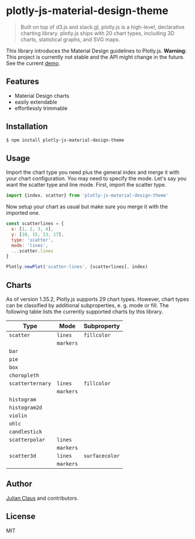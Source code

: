 # plotly-js-material-design-theme

> Built on top of d3.js and stack.gl, plotly.js is a high-level, declarative charting library. plotly.js ships with 20 
chart types, including 3D charts, statistical graphs, and SVG maps. 

This library introduces the Material Design guidelines to Plotly.js. **Warning**: This project is currently not stable 
and the API might change in the future. See the current 
[demo](https://ndabap.github.io/plotly-js-material-design-theme/).

## Features

- Material Design charts
- easily extendable
- effortlessly trimmable

## Installation

```bash
$ npm install plotly-js-material-design-theme 
```

## Usage

Import the chart type you need plus the general index and merge it with your chart configuration. You may need to 
specify the mode. Let's say you want the scatter type and line mode. First, import the scatter type.

```js
import {index, scatter} from 'plotly-js-material-design-theme'
```

Now setup your chart as usual but make sure you merge it with the imported one.

```js
const scatterlines = {
  x: [1, 2, 3, 4],
  y: [10, 15, 13, 17],
  type: 'scatter',
  mode: 'lines',
  ...scatter.lines
}

Plotly.newPlot('scatter-lines', [scatterlines], index)
```

## Charts

As of version 1.35.2, Plotly.js supports 29 chart types. However, chart types can be classified by additional 
subproperties, e. g. mode or fill. The following table lists the currently supported charts by this library.

| Type            | Mode        | Subproperty     |
|-----------------|-------------|-----------------|
| `scatter`       | `lines`     | `fillcolor`     |
|                 | `markers`   |                 |
| `bar`           |             |                 |
| `pie`           |             |                 |
| `box`           |             |                 |
| `choropleth`    |             |                 |
| `scatterternary`| `lines`     | `fillcolor`     |
|                 | `markers`   |                 |
| `histogram`     |             |                 |
| `histogram2d`   |             |                 |
| `violin`        |             |                 |
| `ohlc`          |             |                 |
| `candlestick`   |             |                 |
| `scatterpolar`  | `lines`     |                 |
|                 | `markers`   |                 |
| `scatter3d`     | `lines`     | `surfacecolor`  |
|                 | `markers`   |                 |   

## Author

[Julian Claus](https://www.julian-claus.de) and contributors.

## License

MIT
